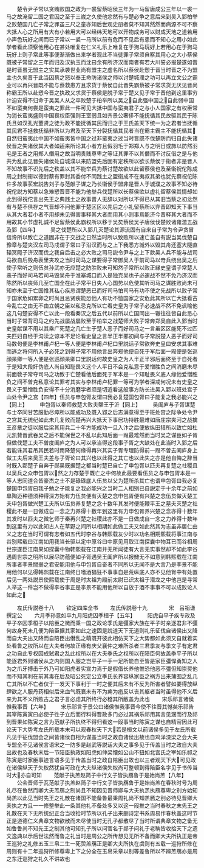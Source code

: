 <!-- { "loadSidebar": true } -->
　　楚令尹子常以贪贿败国之政为一裘留蔡昭侯三年为一马留唐成公三年以一裘一马之故淹留二国之君囚之至于三嵗之久使他忿然有与楚必争之意后来到吴入郢柏举之败楚国几亡子常之罪虽三尺之童亦知后世观史册者莫不知其然然而病源不可不察大抵人心之所用有大有小若用大可以经纬天地可以开物成务可以财成天地之道若用小声色玩好之间而已子常以一裘一马所以前有危而不见后有患而不知心之用小如此学者看此须察他用心在甚处唯复在仁义礼乐上唯复在于狗马玩好上若用心在于狗马玩好上则子常此等事便渐渐做出来学者观此不当徒罪子常须自察其用心之大小蔡侯既被子常留之三年而归及汉执玉而沈曰余有所济汉而南者有若大川誓必报楚遂如晋是时晋虽无盟主之实其承袭世业尚有盟主之虚名所以蔡侯赴愬于晋当时晋之不为盟主也久矣晋于此当因蔡之怒以奉王命防诸侯之师以讨楚城濮之功可以再立文公之霸业可以再兴晋既不能与蔡救患方且求货于蔡侯自此晋失霸蔡被子常求货无厌见晋尚称霸王所以赴愬今晋之执政又求货于蔡侯是脱子常于楚又见子常于晋他到这里事穷计迫安得不归命于吴吴人从之卒败楚于柏举所以吴之自此强中国之自此弱中国不如蛮夷何尝是蛮夷之罪此一件可见大抵中国与蛮夷君子之与小人国家之有权臣常为消长蛮夷盛则中国衰权臣强则王室弱且如齐景公奢侈不能抚循其民故驱其民于陈氏且如汉孔光董贤之徒为政不能抚循其民而归之于王氏盖天下统一为之君者当抚循其民君不拯救抚循非所以为君及至天下分裂抚循其民者当在霸主霸主不能抚循其自然归蛮夷此中国不如蛮夷皆中国之过非蛮夷之过当时晋既不伐楚防而归自此失诸侯晋之失诸侯其大者如适来所论其小者方且假羽毛于郑郑人与之明日或斾以防然羽毛是王者之用郑人僭用之故当明贵贱尊卑之等证其罪不以其僭而不讨反借之是与他共为乱此见晋失诸侯处自城濮以来防盟先后固有定秩所以欲长蔡侯于衞者非是晋人不知故事不识先后之秩盖以其不能举兵为蔡讨楚故欲以此留蔡侯也及至衞祝佗陈成周之封制衞以德封蔡有罪封其委付不同践土之盟衞成不在夷叔其弟也犹先蔡祝佗陈许多故事苌宏説告刘子与范献子谋之乃长衞侯于盟非是晋人于城濮之故事不知必待祝佗説方知蔡以急难愬晋晋不能为他举兵伐楚所以长蔡侯欲以虚礼留蔡侯其情却如此到得祝佗言出先王之典践土之故事晋人无辞以对所以不得已从其旧当蔡之初忿然有与楚不俱存之气晋却不问他罪于楚区区以先后之小礼留蔡所以弃晋即知天下事当从其大者若小者不用却未见得害事释其大者而用其小则事焉能济今晋释其大者而不用故其小节虚礼诚不足留蔡侯此霸权所以移于吴矣蔡侯吴子唐侯伐楚败诸雍澨五战及郢【四年】
　　吴之伐楚所以入郢几灭楚论其源流固有自来自子常为令尹贪冒信谗所以致亡之道固非在于交战之日然当时所以致败所以速亡盖自有説当吴伐楚自豫章与楚夹汉左司马戍谓子常曰子沿汉而与之上下我悉方城外以毁其舟还塞大隧直辕冥阨子济汉而伐之我自后击之必大败之司马説令尹与之上下款吴人兵不能与战司马欲自后毁舟表里夹攻之当时司马之谋要得子常御吴人于前司马以竒兵绕出吴之后使子常听之则伍贠孙武亦无应楚之防胜败未可知然子常所以败正縁史皇谓子常楚人恶子而好司马若司马毁吴舟于淮塞城口而入是独克吴也子必速战不然不免乃济汉而陈然所以丧师几至亡国全在此子常平日失人心国势以危使其听司马之谋胜败尚未可知亦未至于亡国惟其私心疾忌谓楚恶已而好司马怕司马有功不使之先战所以败子常于国家危如累卵之时尚且忌贤疾能恐他人有功不恤国家之安危此其所以亡大抵看古今乱亡之由无不由立朝之臣以私忌克所以亡看史皇为子常子必速战不然不免讽喻他这几句楚安得不亡以此一段看秦汉之后五代以前所以亡国同出一辙往往皆自此忌心当时子常背司马之约先战屡战屡败至于柏举之战楚师大败子常奔郑吴自此入郢当时史皇献谋不用以其乘广死楚之几亡生于楚人恶子而好司马之一言虽区区能死不过匹夫匹妇自经于沟渎之谅本不足论看史皇之言半正半邪初间与子常説楚人恶子而好司马数句便是李林甫卢杞一等人便是李林甫卢杞口里説话子常欲奔史皇曰安求其事难而逃之将何所入子必死之到得子常不用他言出奔郑他便自死于军后面一叚便是张巡顔杲卿一等人便是张巡顔杲卿口里説话何故史皇之为人半正半邪后面终至于自死者于是知大段奸伪底人尚自知耻畏义这个人平日不会克私意于爱憎胜负之间消磨未尽前面敎子常夺司马之功致于亡楚看他后面死于军本是一个知耻畏义底人缘他爱憎胜负之间不曽克私意论其罪考其实与李林甫卢杞罪一等可为学者深戒何况未有史皇之畏义于爱憎胜负安得不十分消磨学者须是切近看这般事方防长进吴入郢以班处宫子山处令尹之宫【四年】伍贠与申包胥友谓曰我必复楚国包胥曰子能复之我必能兴之【同上】
　　申包胥以秦师救楚大败夫槩王于沂【同上】
　　吴阖庐与子胥谋楚与士卒同甘苦服勤尽瘁所以能成功及既入郢之后志满意得至于班处宫之际争处令尹之宫其无统纪如此未几复败而楚再兴大抵天下事居功持胜最难如唐庄宗夹河之战擒王彦章之徒以服后梁其用兵二十年方能成功一旦入汴之后便放纵田猎所以致亡如杜元凯賛晋武吞吴之后不能保世之不乱以此知后面一叚最难然而当时吴之谋臣如子胥但做伐楚工夫不曽度阖庐之为人可以承当得这段事子胥之大缺处在此当时入郢之后若能诛其君吊其民若时雨降楚何缘得再兴其实子胥专理防得前一叚不曽去阖庐身上做工夫后来吴王夫差与子胥论曰其兴也以此得之其亡也以此失之亦是他自悔之辞当时既入郢楚子自奔于郧吴既据楚之都当时楚已自亡了申包胥以匹夫再复楚之社稷且以吴兵之众申包胥以然之力存楚于既亡之中何故此最要看伍贠之与申包胥本是一等人志同道合皆豪杰之士不是碌碌底人伍贠以父为楚所杀其亡也谓申包胥曰我必复楚国申包胥曰我子勉之子能复之我必能兴之当时二人相别已自説定于十余年之前如臯陶迈种德须种得深方始有力伍贠便有灭楚之念申包胥便有兴楚之念伍贠做灭楚工夫申包胥做兴楚工夫所以伍贠养复楚之念十数年其发时便能鞭平王之墓夫灭楚之社稷此不是一日做成自一念之力养得十数年到这里有力申包胥养兴楚之念亦得十数年其发时以匹夫之微乞师于秦再兴楚之社稷此亦不是一日做成自一念之力养得十数年到这里有力以此知古人在草野之间所以相期如此做工夫又如此然其为志虽非居仁由义之志在当时可谓有志者如五代时李谷与韩熙载友少时以功名相期熙载将事江南与谷别熙载曰江南如用我当长驱以定中原谷曰中原见用取江南探囊中物耳已而谷相周世宗遂臣江南果如探囊中物韩熙载在江南并无所闻徒有大言无实事然却不如此李谷遇周世宗之明所以展尽防蕴便如子胥遇吴王阖庐所以报雠无不如意到韩熙载在江南所事者李景闇弱之君安能用他与申包胥自奋者不同所以无闻不是大言乃是李景不能用他何以见得韩熙载在江南终日嗜酒猖狂不事事自是荒纵底人亦不见他胷中有处置后见一两处説景使熙载使于周是时太祖为殿前太尉已识太祖于潜龙之中他岂是寻常人举这一件岂不做得李谷事正是李景不能用他所以自放于酒不事事不可以成败论人如此之

　　左氏传説卷十八
　　钦定四库全书
　　左氏传説卷十九　　　　宋　吕祖谦　撰定公
　　六月季孙意如卒九月阳虎囚季桓子【五年】
　　阳虎自平子疾专政及平子卒囚季桓子以陪臣之微而秉一国之政论季氏是彊家大族在平子时亲逐君非不彊何故身死未几便为陪臣据其家如此之速固是説道天下无道则礼乐征伐自诸侯出又降而自大夫出又降而自陪臣出僭乱之萌既开彼此相仿天下之大势都如此须又自就着实处看鲁之权所以在大夫者何故正缘有庆父襄仲之难所杀者三君季友与季文子有定君之功自此专权因成弑君之乱此权所以在大夫季氏之权所以在陪臣何故盖季平子所以能逐君外则诸侯从之内则国人服之岂平子一手一足所能自至皆是家臣彊悍勇知之人为之爪牙搏击于外乃可如阳虎者实宣力焉于是假借长养他惟恐他恶不彊但知崇奨他而不知其利在前其毒在后及昭公死定公立季氏长养容纵家臣之祸方出来蒲囿之乱几亡其所以不亡者仅于一发天下事利于一时之便其后未有不反为所害者譬如要得放纵肆欲之人服丹药相似后来血气既衰未有不为痈为疽反以丧其躯者当时虽得他不义后来为其不义所败古之君子言必虑其所终行必稽其所敝盖为此也
　　宋乐祁言诸侯惟我事晋【六年】
　　宋乐祁言于景公曰诸侯惟我事晋今使不往晋其憾矣乐祁告其宰陈寅寅曰必使子徃子立后而行料得晋政多门必过其祸乐祁用其言见溷而行及祁到晋果如陈寅之言为范献子所执终不得归看这一叚事当时陈寅之谋也自精宻因此可论天下大势考左氏所载本末可以观春秋天下大若是桓文以前诸侯多见于左氏所载凡见于征伐盟会之间皆诸侯自相为谋盖当时之政自诸侯出故也自鸡泽溴梁之会大夫专盟全不见诸侯言语宋之一防多是赵武等説话大夫之事多见于传盖当时之政自大夫出故也及春秋末后一节陪臣执政如阳虎如仲梁懐如公山不狃如北宫氏之宰如乐祁之陈寅是时家臣事迹言语多见于传盖当时之政自陪臣出故也以三者观天下大可见政在诸侯纵天子失权然犹自可政在大夫纵诸侯失权尚可整顿到得陪臣名字见于书传当时大亦自可知
　　范献子执羔赵简子中行文子皆执鴈鲁于是始尚羔【八年】
　　公会晋师于瓦范献子执羔赵简子中行文子皆执鴈鲁于是始尚羔在春秋时号为周礼尽在鲁然而卿大夫羔鴈之制尚且不知因见晋师卿与大夫执羔执鴈尊卑之别方始知尚羔以此见当时先王之礼散在诸国不能备鲁最秉周礼尚不知羔鴈之别必待见晋卿大夫执之方且一一修整举此一条其他礼不备处多又以这一叚推之当时春秋之末先王之礼散在天下无所统纪正合当收拾时节所以孔子出来删诗定书系周易作春秋盖这时节正是道德仁义典章文物欲散而未尽使当时无孔子都散尽了当时所谓典章文物之备无如鲁鲁尚不知先王之制其他可知孔子所以问官名于郯子问礼于老聃皆收拾天下之遗文逸典以示后世法然而鲁之礼当时是周公之所传想见无所不备而卿大夫所执正是帝王巡狩之礼修五玉三帛二生一死贽羔鴈正是卿大夫所执在虞则有五载一巡狩所修在周则有十二年巡狩所修尊卑上下之分全在玉帛采章以别等差鲁所以不辨羔鴈亦是周之东迁巡狩之礼久不讲故也
